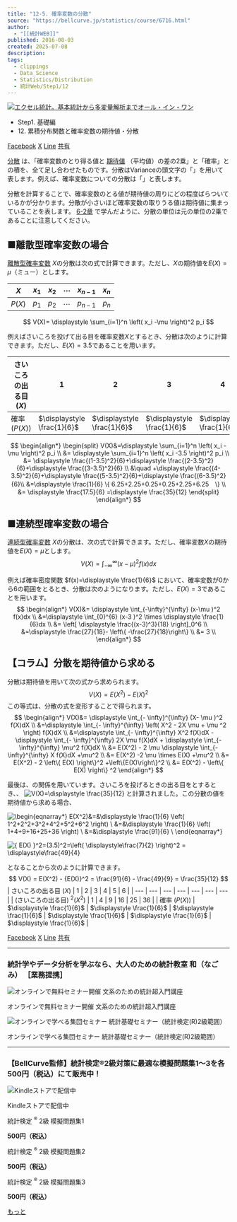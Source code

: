 ```yaml
---
title: "12-5. 確率変数の分散"
source: "https://bellcurve.jp/statistics/course/6716.html"
author:
  - "[[統計WEB]]"
published: 2016-08-03
created: 2025-07-08
description:
tags:
  - clippings
  - Data_Science
  - Statistics/Distribution
  - 統計Web/Step1/12
---
```

[![エクセル統計。基本統計から多変量解析までオール・イン・ワン](https://bellcurve.jp/statistics/wp-content/uploads/2024/09/statistics02_a_ver3.png "エクセル統計。基本統計から多変量解析までオール・イン・ワン")](https://bellcurve.jp/ex/)

- Step1. 基礎編
- 12\. 累積分布関数と確率変数の期待値・分散

[Facebook](https://bellcurve.jp/#facebook "Facebook") [X](https://bellcurve.jp/#x "X") [Line](https://bellcurve.jp/#line "Line") [共有](https://www.addtoany.com/share#url=https%3A%2F%2Fbellcurve.jp%2Fstatistics%2Fcourse%2F6716.html&title=12-5.%20%E7%A2%BA%E7%8E%87%E5%A4%89%E6%95%B0%E3%81%AE%E5%88%86%E6%95%A3)

[分散](https://bellcurve.jp/statistics/glossary/1032.html) は、「確率変数のとり得る値と [期待値](https://bellcurve.jp/statistics/glossary/891.html) （平均値）の差の2乗」と「確率」との積を、全て足し合わせたものです。分散はVarianceの頭文字の「」を用いて表します。例えば、確率変数についての分散は「」と表します。

分散を計算することで、確率変数のとる値が期待値の周りにどの程度ばらついているかが分かります。分散が小さいほど確率変数の取りうる値は期待値に集まっていることを表します。 [6-2章](https://bellcurve.jp/statistics/course/5924.html) で学んだように、分散の単位は元の単位の2乗であることに注意してください。

## ■離散型確率変数の場合

[離散型確率変数](https://bellcurve.jp/statistics/course/6598.html) $X$の分散は次の式で計算できます。ただし、$X$の期待値を$E(X) = \mu$（ミュー）とします。

| $X$ | $x_1$ | $x_2$ | $\cdots$ | $x_{n-1}$ | $x_n$ |
| --- | --- | --- | --- | --- | --- |
| $P(X)$ | $p_1$ |$p_2$  | $\cdots$ | $p_{n-1}$ | $p_n$ |
$$
V(X)= \displaystyle \sum_{i=1}^n \left( x_i -\mu \right)^2 p_i
$$
<!-- ![ V(X)= \displaystyle \sum_{i=1}^n \left( x_i -\mu \right)^2 p_i ](https://bellcurve.jp/statistics/wp-content/ql-cache/quicklatex.com-4c3bfda2cb7afb16b3b75cd047ae0ad4_l3.svg "Rendered by QuickLaTeX.com") -->

例えばさいころを投げて出る目を確率変数$X$とするとき、分散は次のように計算できます。ただし、$E(X) = 3.5$であることを用います。

| さいころの出る目 ($X$) | 1 | 2 | 3 | 4 | 5 | 6 |
| --- | --- | --- | --- | --- | --- | --- |
| 確率 ($P(X)$) | $\displaystyle \frac{1}{6}$ | $\displaystyle \frac{1}{6}$ | $\displaystyle \frac{1}{6}$ | $\displaystyle \frac{1}{6}$ | $\displaystyle \frac{1}{6}$ | $\displaystyle \frac{1}{6}$ |
$$
\begin{align*} 
\begin{split} V(X)&=\displaystyle \sum_{i=1}^n \left( x_i -\mu \right)^2 p_i \\ &= \displaystyle \sum_{i=1}^n \left( x_i -3.5 \right)^2 p_i \\ &= \displaystyle \frac{(1-3.5)^2}{6}+\displaystyle \frac{(2-3.5)^2}{6}+\displaystyle \frac{(3-3.5)^2}{6} \\ &\quad +\displaystyle \frac{(4-3.5)^2}{6}+\displaystyle \frac{(5-3.5)^2}{6}+\displaystyle \frac{(6-3.5)^2}{6}\\ &=\displaystyle \frac{1}{6} \{ 6.25+2.25+0.25+0.25+2.25+6.25　\} \\ &= \displaystyle \frac{17.5}{6} =\displaystyle \frac{35}{12} \end{split} 
\end{align*}
$$
<!-- ![ \begin{eqnarray*} \begin{split} V(X)&=\displaystyle \sum_{i=1}^n \left( x_i -\mu \right)^2 p_i \\ &= \displaystyle \sum_{i=1}^n \left( x_i -3.5 \right)^2 p_i \\ &= \displaystyle \frac{(1-3.5)^2}{6}+\displaystyle \frac{(2-3.5)^2}{6}+\displaystyle \frac{(3-3.5)^2}{6} \\ &\quad +\displaystyle \frac{(4-3.5)^2}{6}+\displaystyle \frac{(5-3.5)^2}{6}+\displaystyle \frac{(6-3.5)^2}{6}\\ &=\displaystyle \frac{1}{6} \{ 6.25+2.25+0.25+0.25+2.25+6.25　\} \\ &= \displaystyle \frac{17.5}{6} =\displaystyle \frac{35}{12} \end{split} \end{eqnarray*} ](https://bellcurve.jp/statistics/wp-content/ql-cache/quicklatex.com-36e476639de7315a0d96013074eec5b1_l3.svg "Rendered by QuickLaTeX.com") -->

## ■連続型確率変数の場合

[連続型確率変数](https://bellcurve.jp/statistics/course/6600.html) $X$の分散は、次の式で計算できます。ただし、確率変数$X$の期待値を$E(X)=\mu$とします。
$$
V(X)= \displaystyle \int_{-\infty}^{\infty} (x-\mu )^2 f(x)dx
$$
<!-- ![ V(X)= \displaystyle \int_{-\infty}^{\infty} (x-\mu )^2 f(x)dx ](https://bellcurve.jp/statistics/wp-content/ql-cache/quicklatex.com-573259950fb29ae645192b4537c6ca11_l3.svg "Rendered by QuickLaTeX.com") -->

例えば確率密度関数 $f(x)=\displaystyle \frac{1}{6}$<!-- ![f(x)=\displaystyle \frac{1}{6}](https://bellcurve.jp/statistics/wp-content/ql-cache/quicklatex.com-dfadc963f239fde367a77290c35cbbde_l3.svg "Rendered by QuickLaTeX.com")  -->
において、確率変数が0から6の範囲をとるとき、分散は次のようになります。ただし、$E(X) = 3$であることを用います。
$$
\begin{align*} 
V(X)&= \displaystyle \int_{-\infty}^{\infty} (x-\mu )^2 f(x)dx \\ 
&=\displaystyle \int_{0}^{6} (x-3 )^2 \times \displaystyle \frac{1}{6}dx \\ 
&= \left[ \displaystyle \frac{(x-3)^3}{18} \right]_0^6 \\ 
&=\displaystyle \frac{27}{18}- \left\{ -\frac{27}{18}\right\} \\ 
&= 3 \\ 
\end{align*}
$$
<!-- ![ \begin{eqnarray*} V(X)&=& \displaystyle \int_{-\infty}^{\infty} (x-\mu )^2 f(x)dx \\ &=&\displaystyle \int_{0}^{6} (x-3 )^2 \times \displaystyle \frac{1}{6}dx \\ &=& \left[ \displaystyle \frac{(x-3)^3}{18} \right]_0^6 \\ &=&\displaystyle \frac{27}{18}- \left\{ -\frac{27}{18}\right\} \\ &=& 3 \\ \end{eqnarray*} ](https://bellcurve.jp/statistics/wp-content/ql-cache/quicklatex.com-7b17e9b8a1364555161467fe4f0a32b8_l3.svg "Rendered by QuickLaTeX.com") -->

## 【コラム】分散を期待値から求める

分散は期待値を用いて次の式から求められます。
$$
V(X) = E(X^2) - {E(X)^2}
$$
この等式は、分散の式を変形することで得られます。
$$
\begin{align*} 
 V(X)&= \displaystyle \int_{- \infty}^{\infty} (X- \mu )^2 f(X)dX \\ 
 &=\displaystyle \int_{- \infty}^{\infty} \left( X^2 - 2X \mu + \mu ^2 \right) f(X)dX \\ 
 &=\displaystyle \int_{- \infty}^{\infty} X^2 f(X)dX - \displaystyle \int_{- \infty}^{\infty} 2X \mu f(X)dX + \displaystyle \int_{- \infty}^{\infty} \mu^2 f(X)dX \\
 &= E(X^2) - 2 \mu \displaystyle \int_{- \infty}^{\infty} X f(X)dX +\mu^2 \\ 
 &= E(X^2) -2 \mu \times E(X) +\mu^2 \\ 
 &= E(X^2) - 2 \left\{ E(X) \right\}^2 +\left\{E(X)\right\}^2 \\
 &= E(X^2) - \left\{ E(X) \right\} ^2  
\end{align*}
$$
<!-- ![ \begin{eqnarray*} V(X)&=& \displaystyle \int_{- \infty}^{\infty} (X- \mu )^2 f(X)dX \\ &=&\displaystyle \int_{- \infty}^{\infty} \left( X^2 - 2X \mu + \mu ^2 \right) f(X)dX \\ &=&\displaystyle \int_{- \infty}^{\infty} X^2 f(X)dX - \displaystyle \int_{- \infty}^{\infty} 2X \mu f(X)dX + \displaystyle \int_{- \infty}^{\infty} \mu^2 f(X)dX \\ &=& E(X^2) - 2 \mu \displaystyle \int_{- \infty}^{\infty} X f(X)dX +\mu^2 \\ &=& E(X^2) -2 \mu \times E(X) +\mu^2 \\ &=& E(X^2) - 2 \left\{ E(X) \right\}^2 +\left\{E(X)\right\}^2 \\ &=& E(X^2) - \left\{ E(X) \right\} ^2  \end{eqnarray*} ](https://bellcurve.jp/statistics/wp-content/ql-cache/quicklatex.com-8601ef3cf0823b322ab48b50a3dfaa26_l3.svg "Rendered by QuickLaTeX.com") -->

最後は、の関係を用いています。さいころを投げるときの出る目をとするとき、、 ![V(X)=\displaystyle \frac{35}{12}](https://bellcurve.jp/statistics/wp-content/ql-cache/quicklatex.com-d97fd693e4f53733a5d24f13dd623e40_l3.svg "Rendered by QuickLaTeX.com") と計算されました。この分散の値を期待値から求める場合、

![ \begin{eqnarray*} E(X^2)&=&\displaystyle \frac{1}{6} \left( 1^2+2^2+3^2+4^2+5^2+6^2 \right) \\ &=&\displaystyle \frac{1}{6} \left( 1+4+9+16+25+36 \right) \\ &=&\displaystyle \frac{91}{6} \\ \end{eqnarray*} ](https://bellcurve.jp/statistics/wp-content/ql-cache/quicklatex.com-711d4e13818c4da2d609c859b444fbbb_l3.svg "Rendered by QuickLaTeX.com")

![ \{ E(X) \}^2=(3.5)^2=\left( \displaystyle\frac{7}{2} \right)^2 = \displaystyle\frac{49}{4} ](https://bellcurve.jp/statistics/wp-content/ql-cache/quicklatex.com-b47d5285fb6d40a1096ba6dc6ba838e7_l3.svg "Rendered by QuickLaTeX.com")

となることから次のように計算できます。
$$
V(X) = E(X^2) - {E(X)}^2 = \frac{91}{6} - \frac{49}{9} = \frac{35}{12}
$$
| さいころの出る目 ($X$) | 1 | 2 | 3 | 4 | 5 | 6 |
| --- | --- | --- | --- | --- | --- | --- |
| (さいころの出る目) $^2$($X^2$) | 1 | 4 | 9 | 16 | 25 | 36 |
| 確率 ($P(X)$) | $\displaystyle \frac{1}{6}$ | $\displaystyle \frac{1}{6}$ | $\displaystyle \frac{1}{6}$ | $\displaystyle \frac{1}{6}$ | $\displaystyle \frac{1}{6}$ | $\displaystyle \frac{1}{6}$ |

[Facebook](https://bellcurve.jp/#facebook "Facebook") [X](https://bellcurve.jp/#x "X") [Line](https://bellcurve.jp/#line "Line") [共有](https://www.addtoany.com/share#url=https%3A%2F%2Fbellcurve.jp%2Fstatistics%2Fcourse%2F6716.html&title=12-5.%20%E7%A2%BA%E7%8E%87%E5%A4%89%E6%95%B0%E3%81%AE%E5%88%86%E6%95%A3)

---

### 統計学やデータ分析を学ぶなら、大人のための統計教室 和（なごみ） ［業務提携］

![オンラインで無料セミナー開催 文系のための統計超入門講座](https://bellcurve.jp/statistics/wp-content/uploads/2025/05/toukeicyounyumon.png)

オンラインで無料セミナー開催 文系のための統計超入門講座

![オンラインで学べる集団セミナー 統計基礎セミナー（統計検定(R)2級範囲）](https://bellcurve.jp/statistics/wp-content/uploads/2025/05/toukeikiso.png)

オンラインで学べる集団セミナー 統計基礎セミナー（統計検定(R)2級範囲）

---

### 【BellCurve監修】統計検定®2級対策に最適な模擬問題集1～3を各500円（税込）にて販売中！

![Kindleストアで配信中](https://bellcurve.jp/statistics/wp-content/uploads/2018/07/bnr_kindle.png)

Kindleストアで配信中

統計検定 <sup>®</sup> 2級 模擬問題集1

**500円（税込）**  

統計検定 <sup>®</sup> 2級 模擬問題集2

**500円（税込）**  

統計検定 <sup>®</sup> 2級 模擬問題集3

**500円（税込）**  

[もっと](https://bellcurve.jp/statistics/course/#addtoany "すべてを表示")